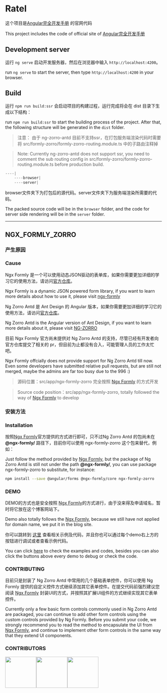 # Ratel

这个项目是[Angular完全开发手册](http://www.hijavascript.com) 的官网代码

This project includes the code of official site of [Angular完全开发手册](http://www.hijavascript.com)
## Development server

运行 `ng serve` 启动开发服务器，然后在浏览器中输入 `http://localhost:4200`。

run `ng serve` to start the server, then type `http://localhost:4200` in your browser.
## Build

运行 `npm run build:ssr` 会启动项目的构建过程，运行完成将会在 dist 目录下生成以下结构：

run `npm run build:ssr` to start the building process of the project. After that, the following structure will be generated in the `dist` folder.

> 注意： 由于 ng-zorro-antd 目前不支持ssr，在打包服务端渲染代码时需要将 src/formly-zorro/formly-zorro-routing.module.ts 中的子路由注释掉

> Note: Currently ng-zorro-antd does not support ssr, you need to comment the sub routing config in src/formly-zorro/formly-zorro-routing.module.ts before production build.

```js
----|
    ----browser|
    ----server|
```

browser文件夹下为打包后的源代码。server文件夹下为服务端渲染所需要的代码。

The packed source code will be in the `browser` folder, and the code for server side rendering will be in the `server` folder.

----

## NGX_FORMLY_ZORRO

### 产生原因
### Cause

Ngx Formly 是一个可以使用动态JSON驱动的表单库，如果你需要更加详细的学习它的使用方法，请访问[官方仓库](https://github.com/ngx-formly/ngx-formly)。

Ngx Formly is a dynamic JSON powered form library, if you want to learn more details about how to use it, please visit [ngx-formly](https://github.com/ngx-formly/ngx-formly)

Ng Zorro Antd 是 Ant Design 的 Angular 版本，如果你需要更加详细的学习它的使用方法，请访问[官方仓库](https://github.com/NG-ZORRO/ng-zorro-antd)。

Ng Zorro Antd is the Angular version of Ant Design, if you want to learn more details about it, please visit [NG-ZORRO](https://github.com/NG-ZORRO/ng-zorro-antd)

目前 Ngx Formly 官方尚未提供对 Ng Zorro Antd 的支持，尽管已经有开发者向官方仓库提交了相关的 pr，但目前为止都没有合入，可能管理人员的工作太忙吧。

Ngx Formly offcially does not provide support for Ng Zorro Antd till now. Even some developers have submitted relative pull requests, but are still not merged, maybe the admins are far too busy due to the 996 :)

> 源码位置：src/app/ngx-formly-zorro 完全按照 [Ngx Formly](https://github.com/ngx-formly/ngx-formly) 的方式开发

> Source code position：src/app/ngx-formly-zorro, totally followed the way of [Ngx Formly](https://github.com/ngx-formly/ngx-formly) to develop

### 安装方法

### Installation

按照[Ngx Formly](https://github.com/ngx-formly/ngx-formly)官方提供的方式进行即可，只不过Ng Zorro Antd 的包尚未在 **@ngx-formly/** 路径下，目前你可以使用 ngx-formly-zorro 这个包来替代，例如：

Just follow the method provided by [Ngx Formly](https://github.com/ngx-formly/ngx-formly), but the package of Ng Zorro Antd is still not under the path **@ngx-formly/**, you can use package ngx-formly-zorro to substitute, for instance:

```bash
npm install --save @angular/forms @ngx-formly/core ngx-formly-zorro
```

### DEMO

DEMO的方式也是安全按照 [Ngx Formly](https://github.com/ngx-formly/ngx-formly)的方式进行，由于没来得及申请域名，暂时将它放在这个博客网站下。

Demo also totally follows the [Ngx Formly](https://github.com/ngx-formly/ngx-formly), because we still have not applied for domain name, we put it in the blog site.

你可以跳转到 [这里](http://www.hijavascript.com) 查看相关示例及代码，并且你也可以通过每个demo右上方的按钮进行调试或者查看示例代码。

You can click [here](http://www.hijavascript.com) to check the examples and codes, besides you can also click the buttons above every demo to debug or check the code.

### CONTRIBUTING

目前只是封装了 Ng Zorro Antd 中常用的几个基础表单控件，你可以使用 Ng Formly 提供的自定义控件方式继续添加其它表单控件。在提交代码前强烈建议您阅读 [Ngx Formly](https://github.com/ngx-formly/ngx-formly) 封装UI的方式，并按照其扩展UI组件的方式继续实现其它表单控件。

Currently only a few basic form controls commonly used in Ng Zorro Antd are packaged, you can continue to add other form controls using the custom controls provided by Ng Formly. Before you submit your code, we strongly recommend you to read the method to encapsulate the UI from [Ngx Formly](https://github.com/ngx-formly/ngx-formly), and continue to implement other form controls in the same way that they extend UI components.

### CONTRIBUTORS

[<img src="https://avatars2.githubusercontent.com/u/20088392?s=60&v=4" width="100">](https://github.com/sxlwar)[<img src="https://avatars1.githubusercontent.com/u/26297704?s=60&v=4" width="100">](https://github.com/ZQ-jhon)[<img src="https://avatars3.githubusercontent.com/u/30424884?s=60&v=4" width="100">](https://github.com/Lei-Wei)
